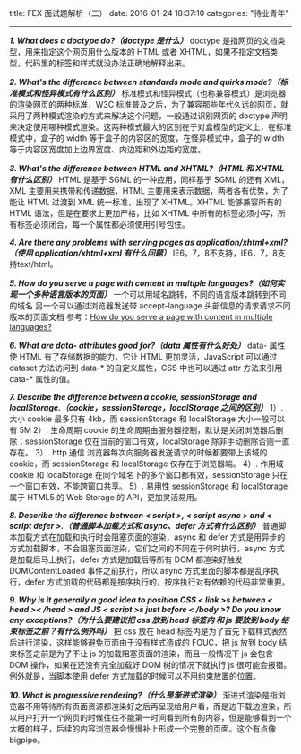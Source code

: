 ﻿title: FEX 面试题解析（二）
date: 2016-01-24 18:37:10
categories: "待业青年"

---

***1. What does a doctype do?（doctype 是什么）***
doctype 是指网页的文档类型，用来指定这个网页用什么版本的 HTML 或者 XHTML，如果不指定文档类型，代码里的标签和样式就没办法正确地解释出来。

***2. What's the difference between standards mode and quirks mode?（标准模式和怪异模式有什么区别）***
标准模式和怪异模式（也称兼容模式）是浏览器的渲染网页的两种标准，W3C 标准普及之后，为了兼容那些年代久远的网页，就采用了两种模式渲染的方式来解决这个问题，一般通过识别网页的 doctype 声明来决定使用哪种模式渲染。这两种模式最大的区别在于对盒模型的定义上，在标准模式中，盒子的 width 等于盒子的内容区的宽度，在怪异模式中，盒子的 width 等于内容区宽度加上边界宽度、内边距和外边距的宽度。
<!-- more -->
***3. What's the difference between HTML and XHTML?（HTML 和 XHTML 有什么区别）***
HTML 是基于 SGML 的一种应用，同样基于 SGML 的还有 XML，XML 主要用来携带和传递数据，HTML 主要用来表示数据，两者各有优势，为了能让 HTML 过渡到 XML 统一标准，出现了 XHTML。XHTML 能够兼容所有的 HTML 语法，但是在要求上更加严格，比如 XHTML 中所有的标签必须小写，所有标签必须闭合，每一个属性都必须使用引号包住。

***4. Are there any problems with serving pages as application/xhtml+xml?（使用 application/xhtml+xml 有什么问题）***
IE6，7，8不支持，IE6，7，8支持text/html。

***5. How do you serve a page with content in multiple languages?（如何实现一个多种语言版本的页面）***
一个可以用域名跳转，不同的语言版本跳转到不同的域名
另一个可以通过浏览器发送带 accept-language 头部信息的请求请求不同版本的页面文档
参考：[How do you serve a page with content in multiple languages?][1]

***6. What are data- attributes good for?（data 属性有什么好处）***
data- 属性使 HTML 有了存储数据的能力，它让 HTML 更加灵活，JavaScript 可以通过 dataset 方法访问到 data-* 的自定义属性，CSS 中也可以通过 attr 方法来引用 data-* 属性的值。

***7. Describe the difference between a cookie, sessionStorage and localStorage.（cookie，sessionStorage，localStorage 之间的区别）***
1）. 大小
cookie 最多只有 4kb，而 sessionStorage 和 localStorage 大小一般可以有 5M
2）. 生命周期
cookie 的生命周期由服务器控制，默认是关闭浏览器后删除；sessionStorage 仅在当前的窗口有效，localStorage 除非手动删除否则一直存在。
3）. http 通信
浏览器每次向服务器发送请求的时候都要带上该域的 cookie，而 sessionStorage 和 localStorage 仅存在于浏览器端。
4）. 作用域
cookie 和 localStorage 在同个域名下的多个窗口都有效，sessionStorage 只在一个窗口有效，不能跨窗口共享。
5）. 易用性
sessionStorage 和 localStorage 属于 HTML5 的 Web Storage 的 API，更加灵活易用。

***8. Describe the difference between < script >, < script async > and < script defer >.（普通脚本加载方式和 async、defer 方式有什么区别）***
普通脚本加载方式在加载和执行时会阻塞页面的渲染，async 和 defer 方式是用异步的方式加载脚本，不会阻塞页面渲染，它们之间的不同在于何时执行，async 方式是加载后马上执行，defer 方式是加载后等所有 DOM 都渲染好触发 DOMContentLoaded 事件之前执行，所以 async 方式里面的脚本都是乱序执行，defer 方式加载的代码都是按序执行的，按序执行对有依赖的代码非常重要。

***9. Why is it generally a good idea to position CSS < link >s between < head >< /head > and JS < script >s just before < /body >? Do you know any exceptions?（为什么要建议把 css 放到 head 标签内 和 js 要放到 body 结束标签之前？有什么例外吗）***
把 css 放在 head 标签内是为了首先下载样式表然后进行渲染，这样能够避免页面由于没有样式造成的 FOUC，把 js 放到 body 结束标签之前是为了不让 js 的加载阻塞页面的渲染，而且一般情况下 js 会包含 DOM 操作，如果在还没有完全加载好 DOM 树的情况下就执行 js 很可能会报错。例外就是，当脚本使用 defer 方式加载的时候可以不用约束放置的位置。

***10. What is progressive rendering?（什么是渐进式渲染）***
渐进式渲染是指浏览器不用等待所有页面资源都渲染好之后再呈现给用户看，而是边下载边渲染，所以用户打开一个网页的时候往往不能第一时间看到所有的内容，但是能够看到一个大概的样子，后续的内容浏览器会慢慢补上形成一个完整的页面。这个有点像 bigpipe。

  [1]: http://www.pro-tekconsulting.com/blog/how-do-you-serve-a-page-with-content-in-multiple-languages/